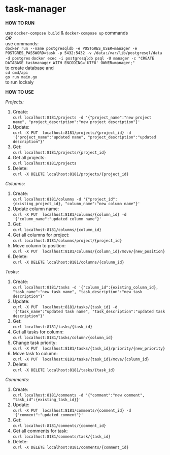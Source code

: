 # task-manager

**HOW TO RUN**

use `docker-compose build` & `docker-compose up` commands  
*OR*  
use commands:  
`docker run --name postgresqldb -e POSTGRES_USER=manager -e POSTGRES_PASSWORD=task -p 5432:5432 -v /data:/var/lib/postgresql/data -d postgres`
`docker exec -i postgresqldb psql -U manager -c "CREATE DATABASE taskmanager WITH ENCODING='UTF8' OWNER=manager;"`  
to create database and  
`cd cmd/api`  
`go run main.go`  
to run lockaly  

**HOW TO USE**

*Projects:*  

1. Create:  
`curl localhost:8181/projects -d '{"project_name":"new project name", "project_description":"new project description"}'`
2. Update:  
`curl -X PUT  localhost:8181/projects/{project_id} -d '{"project_name":"updated name", "project_description":"updated description"}'`
3. Get:  
`curl localhost:8181/projects/{project_id}`
4. Get all projects:  
`curl localhost:8181/projects`
5. Delete:  
`curl -X DELETE localhost:8181/projects/{project_id}`

*Columns:*  

1. Create:  
`curl localhost:8181/columns -d '{"project_id":{existing_project_id}, "column_name":"new column name"}'`
2. Update column name:  
`curl -X PUT  localhost:8181/columns/{column_id} -d '{"column_name":"updated column name"}'`
3. Get:  
`curl localhost:8181/columns/{column_id}`
4. Get all columns for project:  
`curl localhost:8181/columns/project/{project_id}`
5. Move column to position:  
`curl -X PUT  localhost:8181/columns/{column_id}/move/{new_position}`
6. Delete:  
`curl -X DELETE localhost:8181/columns/{column_id}`

*Tasks:*  

1. Create:  
`curl localhost:8181/tasks -d '{"column_id":{existing_column_id}, "task_name":"new task name", "task_description":"new task description"}'`
2. Update:  
`curl -X PUT  localhost:8181/tasks/{task_id} -d '{"task_name":"updated task name", "task_description":"updated task description"}'`
3. Get:  
`curl localhost:8181/tasks/{task_id}`
4. Get all tasks for column:  
`curl localhost:8181/tasks/column/{column_id}`
5. Change task priority:  
`curl -X PUT  localhost:8181/tasks/{task_id}/priority/{new_priority}`
6. Move task to column:  
`curl -X PUT  localhost:8181/tasks/{task_id}/move/{column_id}`
7. Delete:  
`curl -X DELETE localhost:8181/tasks/{task_id}`

*Comments:*  

1. Create:  
`curl localhost:8181/comments -d '{"comment":"new comment", "task_id":{existing_task_id}}'`
2. Update:  
`curl -X PUT  localhost:8181/comments/{comment_id} -d '{"comment":"updated comment"}'`
3. Get:  
`curl localhost:8181/comments/{comment_id}`
4. Get all comments for task:  
`curl localhost:8181/comments/task/{task_id}`
5. Delete:  
`curl -X DELETE localhost:8181/comments/{comment_id}`